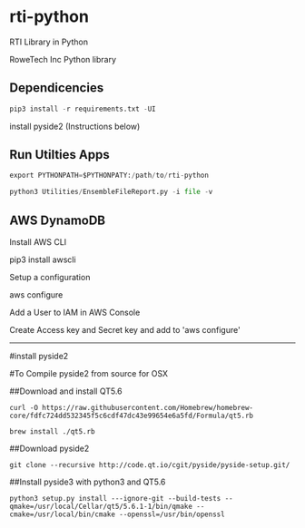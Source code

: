 # rti-python
RTI Library in Python


RoweTech Inc Python library

Dependicencies
------------

```python
pip3 install -r requirements.txt -UI
```

install pyside2 (Instructions below)


Run Utilties Apps
----------------
```python
export PYTHONPATH=$PYTHONPATY:/path/to/rti-python

python3 Utilities/EnsembleFileReport.py -i file -v
```

AWS DynamoDB
----------------
Install AWS CLI

pip3 install awscli


Setup a configuration

aws configure

Add a User to IAM in AWS Console

Create Access key and Secret key and add to 'aws configure'


-------------
#install pyside2

#To Compile pyside2 from source for OSX

##Download and install QT5.6
```
curl -O https://raw.githubusercontent.com/Homebrew/homebrew-core/fdfc724dd532345f5c6cdf47dc43e99654e6a5fd/Formula/qt5.rb
```
```
brew install ./qt5.rb
```
##Download pyside2
```
git clone --recursive http://code.qt.io/cgit/pyside/pyside-setup.git/
```

##Install pyside3 with python3 and QT5.6
```
python3 setup.py install ---ignore-git --build-tests --qmake=/usr/local/Cellar/qt5/5.6.1-1/bin/qmake --cmake=/usr/local/bin/cmake --openssl=/usr/bin/openssl
```
